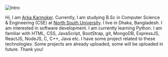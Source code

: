 <!---
ArkaKarmoker/ArkaKarmoker is a ✨ special ✨ repository because its `README.md` (this file) appears on your GitHub profile.
You can click the Preview link to take a look at your changes.
--->
<!-- ![Into](https://user-images.githubusercontent.com/91338507/190421115-e71f143f-32af-4734-83e4-1d4c9f8a7b49.png) -->
![Intro](https://user-images.githubusercontent.com/91338507/211417231-6819ffe9-ffbe-432b-8472-81cd7621d2d2.png)

Hi, I am <a href="https://www.instagram.com/arka_karmoker/">Arka Karmoker</a>. Currently, I am studying B.Sc in Computer Science & Engineering (CSE) at <a href="http://www.northsouth.edu/">North South University</a>. I live in Dhaka, Bangladesh. I am interested in software development. I am currently learning Python. I am familiar with HTML, CSS, JavaScript, BootStrap, git, MongoDB, ExpressJS, ReactJS, NodeJS, C, C++, Java etc. I have some project related to these technologies. Some projects are already uploaded, some will be uploaded in future. Thank you!
